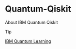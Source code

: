 # Quantum-Qiskit
About IBM Quantum Qiskit

>[!Tip]
>[IBM Quantum Learning](https://learning.quantum.ibm.com/)
